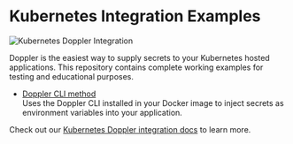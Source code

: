 # Kubernetes Integration Examples

![Kubernetes Doppler Integration](https://repository-images.githubusercontent.com/312504996/878e5bd6-01b3-4a2d-bd70-c595122f1f3c)

Doppler is the easiest way to supply secrets to your Kubernetes hosted applications. This repository contains complete working examples for testing and educational purposes.

* [Doppler CLI method](./doppler-cli)  
Uses the Doppler CLI installed in your Docker image to inject secrets as environment variables into your application.

Check out our [Kubernetes Doppler integration docs](https://docs.doppler.com/docs/kubernetes) to learn more.
